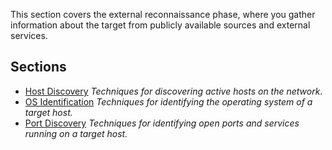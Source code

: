 
This section covers the external reconnaissance phase, where you gather information about the target from publicly available sources and external services.

## Sections
- [Host Discovery](host_discovery.md)
  *Techniques for discovering active hosts on the network.*
- [OS Identification](os_identification.md)
  *Techniques for identifying the operating system of a target host.*
- [Port Discovery](port_discovery.md)
  *Techniques for identifying open ports and services running on a target host.*
